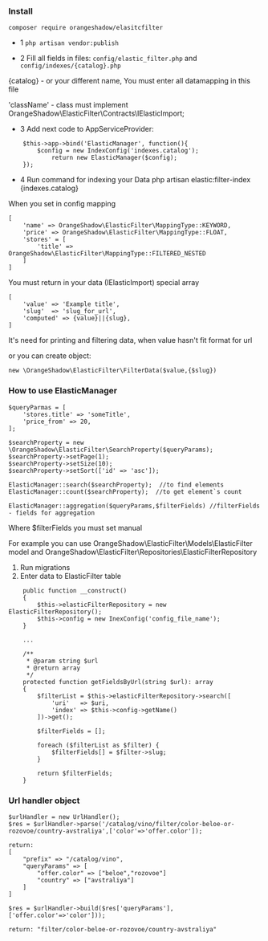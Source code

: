 ### Install

```composer require orangeshadow/elasitcfilter```

- 1 ```php artisan vendor:publish```

- 2 Fill all fields in files: ```config/elastic_filter.php``` and ```config/indexes/{catalog}.php```

{catalog} - or your different name, You must enter all datamapping in this file

'className' - class must implement OrangeShadow\ElasticFilter\Contracts\IElasticImport;

- 3 Add next code to AppServiceProvider:

```
    $this->app->bind('ElasticManager', function(){
        $config = new IndexConfig('indexes.catalog');
            return new ElasticManager($config);
    });
```

- 4 Run command for indexing your Data php artisan elastic:filter-index {indexes.catalog}

When you set in config mapping

```
[
    'name' => OrangeShadow\ElasticFilter\MappingType::KEYWORD,
    'price' => OrangeShadow\ElasticFilter\MappingType::FLOAT,
    'stores' = [
        'title' => OrangeShadow\ElasticFilter\MappingType::FILTERED_NESTED
    ]
]
```

You must return in your data (IElasticImport) special array

```
[
    'value' => 'Example title',
    'slug'  => 'slug_for_url',
    'computed' => {value}||{slug},
]
```

It's need for printing and filtering data, when value hasn't fit format for url 


or you can create object:

```
new \OrangeShadow\ElasticFilter\FilterData($value,{$slug})
```

### How to use ElasticManager

```
$queryParmas = [  
    'stores.title' => 'someTitle',
    'price_from' => 20,
];

$searchProperty = new \OrangeShadow\ElasticFilter\SearchProperty($queryParams);
$searchProperty->setPage(1);
$searchProperty->setSize(10);
$searchProperty->setSort(['id' => 'asc']);

ElasticManager::search($searchProperty);  //to find elements 
ElasticManager::count($searchProperty);  //to get element`s count

ElasticManager::aggregation($queryParams,$filterFields) //filterFields - fields for aggregation
```

Where $filterFields you must set manual

For example you can use OrangeShadow\ElasticFilter\Models\ElasticFilter model and
OrangeShadow\ElasticFilter\Repositories\ElasticFilterRepository

1. Run migrations 
2. Enter data to ElasticFilter table

```
    public function __construct() 
    {
        $this->elasticFilterRepository = new ElasticFilterRepository();
        $this->config = new InexConfig('config_file_name');
    }
    
    ...
    
    /**
     * @param string $url
     * @return array
     */
    protected function getFieldsByUrl(string $url): array
    {
        $filterList = $this->elasticFilterRepository->search([
            'uri'   => $uri,
            'index' => $this->config->getName()
        ])->get();

        $filterFields = [];

        foreach ($filterList as $filter) {
            $filterFields[] = $filter->slug;
        }

        return $filterFields;
    }
```

### Url handler object

```
$urlHandler = new UrlHandler();
$res = $urlHandler->parse('/catalog/vino/filter/color-beloe-or-rozovoe/country-avstraliya',['color'=>'offer.color']);

return:
[
    "prefix" => "/catalog/vino",
    "queryParams" => [
        "offer.color" => ["beloe","rozovoe"]  
        "country" => ["avstraliya"]
    ]
]

$res = $urlHandler->build($res['queryParams'],['offer.color'=>'color']));

return: "filter/color-beloe-or-rozovoe/country-avstraliya"
```
 
